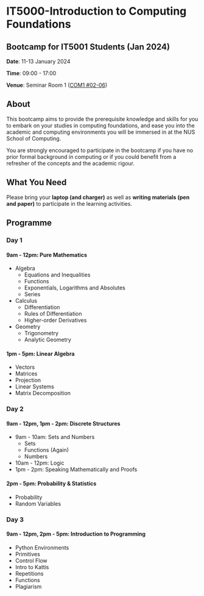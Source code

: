 # IT5000-Introduction to Computing Foundations

## Bootcamp for IT5001 Students (Jan 2024)

**Date**: 11-13 January 2024

**Time**: 09:00 - 17:00

**Venue**: Seminar Room 1 ([COM1 #02-06](https://nusmods.com/venues/COM1-0206))

## About

This bootcamp aims to provide the prerequisite knowledge and skills for you to embark on your studies in computing foundations, and ease you into the academic and computing environments you will be immersed in at the NUS School of Computing.

You are strongly encouraged to participate in the bootcamp if you have no prior formal background in computing or if you could benefit from a refresher of the concepts and the academic rigour.

## What You Need

Please bring your **laptop (and charger)** as well as **writing materials (pen and paper)** to participate in the learning activities.

## Programme

### Day 1

#### 9am - 12pm: Pure Mathematics

-   Algebra
    -   Equations and Inequalities
    -   Functions
    -   Exponentials, Logarithms and Absolutes
    -   Series
-   Calculus
    -   Differentiation
    -   Rules of Differentiation
    -   Higher-order Derivatives
-   Geometry
    -   Trigonometry
    -   Analytic Geometry

#### 1pm - 5pm: Linear Algebra

-   Vectors
-   Matrices
-   Projection
-   Linear Systems
-   Matrix Decomposition

### Day 2

#### 9am - 12pm, 1pm - 2pm: Discrete Structures

-   9am - 10am: Sets and Numbers
    -   Sets
    -   Functions (Again)
    -   Numbers
-   10am - 12pm: Logic
-   1pm - 2pm: Speaking Mathematically and Proofs

#### 2pm - 5pm: Probability & Statistics

-   Probability
-   Random Variables

### Day 3

#### 9am - 12pm, 2pm - 5pm: Introduction to Programming

-   Python Environments
-   Primitives
-   Control Flow
-   Intro to Kattis
-   Repetitions
-   Functions
-   Plagiarism
